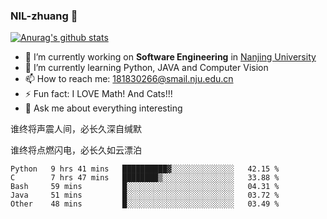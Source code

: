 ### NIL-zhuang 👋

<!--
**NIL-zhuang/NIL-zhuang** is a ✨ _special_ ✨ repository because its `README.md` (this file) appears on your GitHub profile.

Here are some ideas to get you started:

- 🔭 I’m currently working on ...
- 🌱 I’m currently learning ...
- 👯 I’m looking to collaborate on ...
- 🤔 I’m looking for help with ...
- 💬 Ask me about ...
- 📫 How to reach me: ...
- 😄 Pronouns: ...
- ⚡ Fun fact: ...
-->

[![Anurag's github stats](https://github-readme-stats.vercel.app/api?username=NIL-zhuang)](https://github.com/anuraghazra/github-readme-stats)

- 🔭 I’m currently working on **Software Engineering** in [Nanjing University](https://www.nju.edu.cn/)
- 🌱 I’m currently learning Python, JAVA and Computer Vision
- 📫 How to reach me: 181830266@smail.nju.edu.cn
- ⚡ Fun fact: I LOVE Math! And Cats!!!
- 💬 Ask me about everything interesting

谁终将声震人间，必长久深自缄默

谁终将点燃闪电，必长久如云漂泊

<!--START_SECTION:waka-->
```text
Python   9 hrs 41 mins   ██████████▓░░░░░░░░░░░░░░   42.15 % 
C        7 hrs 47 mins   ████████▒░░░░░░░░░░░░░░░░   33.88 % 
Bash     59 mins         █░░░░░░░░░░░░░░░░░░░░░░░░   04.31 % 
Java     51 mins         █░░░░░░░░░░░░░░░░░░░░░░░░   03.72 % 
Other    48 mins         █░░░░░░░░░░░░░░░░░░░░░░░░   03.49 % 
```
<!--END_SECTION:waka-->

